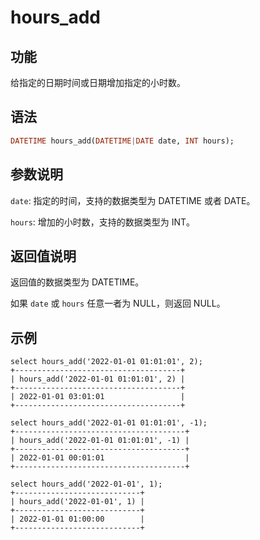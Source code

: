 # hours_add

## 功能

给指定的日期时间或日期增加指定的小时数。

## 语法

```Haskell
DATETIME hours_add(DATETIME|DATE date, INT hours);
```

## 参数说明

`date`: 指定的时间，支持的数据类型为 DATETIME 或者 DATE。

`hours`: 增加的小时数，支持的数据类型为 INT。

## 返回值说明

返回值的数据类型为 DATETIME。

如果 `date` 或 `hours` 任意一者为 NULL，则返回 NULL。

## 示例

```Plain Text
select hours_add('2022-01-01 01:01:01', 2);
+-------------------------------------+
| hours_add('2022-01-01 01:01:01', 2) |
+-------------------------------------+
| 2022-01-01 03:01:01                 |
+-------------------------------------+

select hours_add('2022-01-01 01:01:01', -1);
+--------------------------------------+
| hours_add('2022-01-01 01:01:01', -1) |
+--------------------------------------+
| 2022-01-01 00:01:01                  |
+--------------------------------------+

select hours_add('2022-01-01', 1);
+----------------------------+
| hours_add('2022-01-01', 1) |
+----------------------------+
| 2022-01-01 01:00:00        |
+----------------------------+
```
